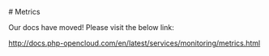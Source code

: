 # Metrics

Our docs have moved! Please visit the below link:

http://docs.php-opencloud.com/en/latest/services/monitoring/metrics.html
